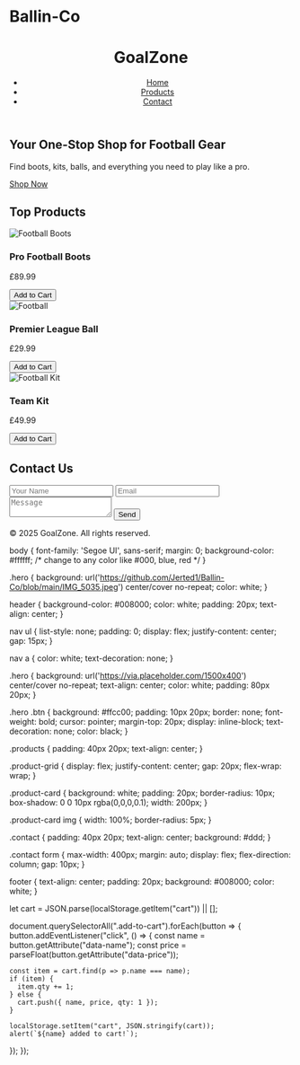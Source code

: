 # Ballin-Co
<!DOCTYPE html>
<html lang="en">
<head>
  <meta charset="UTF-8" />
  <meta name="viewport" content="width=device-width, initial-scale=1.0"/>
  <title>GoalZone - Football Gear</title>
  <link rel="stylesheet" href="styles.css" />
</head>
<body>
  <header>
    <h1>GoalZone</h1>
    <nav>
      <ul>
        <li><a href="#">Home</a></li>
        <li><a href="#products">Products</a></li>
        <li><a href="#contact">Contact</a></li>
      </ul>
    </nav>
  </header>

  <section class="hero">
    <h2>Your One-Stop Shop for Football Gear</h2>
    <p>Find boots, kits, balls, and everything you need to play like a pro.</p>
    <a href="#products" class="btn">Shop Now</a>
  </section>

  <section id="products" class="products">
    <h2>Top Products</h2>
    <div class="product-grid">
      <div class="product-card">
        <img src="https://via.placeholder.com/200" alt="Football Boots" />
        <h3>Pro Football Boots</h3>
        <p>£89.99</p>
        <button class="add-to-cart" data-name="Pro Football Boots" data-price="89.99">Add to Cart</button>
      </div>
      <div class="product-card">
        <img src="https://via.placeholder.com/200" alt="Football" />
        <h3>Premier League Ball</h3>
        <p>£29.99</p>
        <button class="add-to-cart" data-name="Premier League Ball" data-price="29.99">Add to Cart</button>
      </div>
      <div class="product-card">
        <img src="https://via.placeholder.com/200" alt="Football Kit" />
        <h3>Team Kit</h3>
        <p>£49.99</p>
        <button class="add-to-cart" data-name="Team Kit" data-price="49.99">Add to Cart</button>
      </div>
    </div>
  </section>

  <section id="contact" class="contact">
    <h2>Contact Us</h2>
    <form>
      <input type="text" placeholder="Your Name" required />
      <input type="email" placeholder="Email" required />
      <textarea placeholder="Message"></textarea>
      <button type="submit">Send</button>
    </form>
  </section>

  <footer>
    <p>© 2025 GoalZone. All rights reserved.</p>
  </footer>

  <script src="script.js"></script>
</body>
</html>

body {
  font-family: 'Segoe UI', sans-serif;
  margin: 0;
  background-color: #ffffff; /* change to any color like #000, blue, red */
}

.hero {
  background: url('https://github.com/Jerted1/Ballin-Co/blob/main/IMG_5035.jpeg') center/cover no-repeat;
  color: white;
}


header {
  background-color: #008000;
  color: white;
  padding: 20px;
  text-align: center;
}

nav ul {
  list-style: none;
  padding: 0;
  display: flex;
  justify-content: center;
  gap: 15px;
}

nav a {
  color: white;
  text-decoration: none;
}

.hero {
  background: url('https://via.placeholder.com/1500x400') center/cover no-repeat;
  text-align: center;
  color: white;
  padding: 80px 20px;
}

.hero .btn {
  background: #ffcc00;
  padding: 10px 20px;
  border: none;
  font-weight: bold;
  cursor: pointer;
  margin-top: 20px;
  display: inline-block;
  text-decoration: none;
  color: black;
}

.products {
  padding: 40px 20px;
  text-align: center;
}

.product-grid {
  display: flex;
  justify-content: center;
  gap: 20px;
  flex-wrap: wrap;
}

.product-card {
  background: white;
  padding: 20px;
  border-radius: 10px;
  box-shadow: 0 0 10px rgba(0,0,0,0.1);
  width: 200px;
}

.product-card img {
  width: 100%;
  border-radius: 5px;
}

.contact {
  padding: 40px 20px;
  text-align: center;
  background: #ddd;
}

.contact form {
  max-width: 400px;
  margin: auto;
  display: flex;
  flex-direction: column;
  gap: 10px;
}

footer {
  text-align: center;
  padding: 20px;
  background: #008000;
  color: white;
}


let cart = JSON.parse(localStorage.getItem("cart")) || [];

document.querySelectorAll(".add-to-cart").forEach(button => {
  button.addEventListener("click", () => {
    const name = button.getAttribute("data-name");
    const price = parseFloat(button.getAttribute("data-price"));

    const item = cart.find(p => p.name === name);
    if (item) {
      item.qty += 1;
    } else {
      cart.push({ name, price, qty: 1 });
    }

    localStorage.setItem("cart", JSON.stringify(cart));
    alert(`${name} added to cart!`);
  });
});
